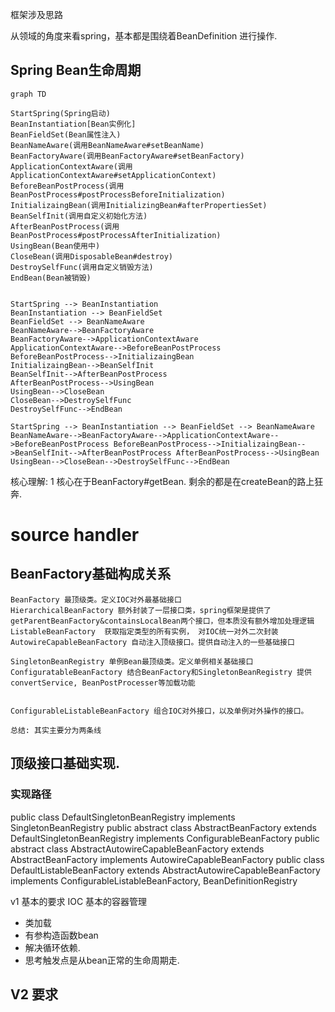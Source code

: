 框架涉及思路

从领域的角度来看spring，基本都是围绕着BeanDefinition 进行操作.

## Spring Bean生命周期

```mermaid
graph TD

StartSpring(Spring启动)
BeanInstantiation[Bean实例化]
BeanFieldSet(Bean属性注入)
BeanNameAware(调用BeanNameAware#setBeanName)
BeanFactoryAware(调用BeanFactoryAware#setBeanFactory)
ApplicationContextAware(调用ApplicationContextAware#setApplicationContext)
BeforeBeanPostProcess(调用BeanPostProcess#postProcessBeforeInitialization)
InitializaingBean(调用InitializingBean#afterPropertiesSet)
BeanSelfInit(调用自定义初始化方法)
AfterBeanPostProcess(调用BeanPostProcess#postProcessAfterInitialization)
UsingBean(Bean使用中)
CloseBean(调用DisposableBean#destroy)
DestroySelfFunc(调用自定义销毁方法)
EndBean(Bean被销毁)


StartSpring --> BeanInstantiation 
BeanInstantiation --> BeanFieldSet
BeanFieldSet --> BeanNameAware
BeanNameAware-->BeanFactoryAware
BeanFactoryAware-->ApplicationContextAware
ApplicationContextAware-->BeforeBeanPostProcess
BeforeBeanPostProcess-->InitializaingBean
InitializaingBean-->BeanSelfInit
BeanSelfInit-->AfterBeanPostProcess
AfterBeanPostProcess-->UsingBean
UsingBean-->CloseBean
CloseBean-->DestroySelfFunc
DestroySelfFunc-->EndBean

```

``
StartSpring --> BeanInstantiation --> BeanFieldSet --> BeanNameAware BeanNameAware-->BeanFactoryAware-->ApplicationContextAware-->BeforeBeanPostProcess BeforeBeanPostProcess-->InitializaingBean-->BeanSelfInit-->AfterBeanPostProcess AfterBeanPostProcess-->UsingBean UsingBean-->CloseBean-->DestroySelfFunc-->EndBean
``

核心理解:
1 核心在于BeanFactory#getBean. 剩余的都是在createBean的路上狂奔.

# source handler
## BeanFactory基础构成关系
```text
BeanFactory 最顶级类。定义IOC对外最基础接口
HierarchicalBeanFactory 额外封装了一层接口类，spring框架是提供了getParentBeanFactory&containsLocalBean两个接口，但本质没有额外增加处理逻辑
ListableBeanFactory  获取指定类型的所有实例， 对IOC统一对外二次封装
AutowireCapableBeanFactory 自动注入顶级接口。提供自动注入的一些基础接口

SingletonBeanRegistry 单例Bean最顶级类。定义单例相关基础接口
ConfiguratableBeanFactory 结合BeanFactory和SingletonBeanRegistry 提供convertService, BeanPostProcesser等加载功能


ConfigurableListableBeanFactory 组合IOC对外接口，以及单例对外操作的接口。

总结: 其实主要分为两条线
```
## 顶级接口基础实现.
### 实现路径

public class DefaultSingletonBeanRegistry implements SingletonBeanRegistry
public abstract class AbstractBeanFactory extends DefaultSingletonBeanRegistry implements ConfigurableBeanFactory
public abstract class AbstractAutowireCapableBeanFactory extends AbstractBeanFactory implements AutowireCapableBeanFactory
public class DefaultListableBeanFactory extends AbstractAutowireCapableBeanFactory implements ConfigurableListableBeanFactory, BeanDefinitionRegistry


v1 基本的要求 IOC 基本的容器管理

- 类加载
- 有参构造函数bean
- 解决循环依赖.
- 思考触发点是从bean正常的生命周期走.

V2 要求
- 